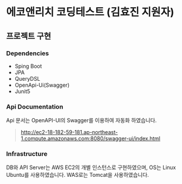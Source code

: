 # 에코앤리치 코딩테스트 (김효진 지원자)
## 프로젝트 구현
### Dependencies
* Sping Boot
* JPA
* QueryDSL
* OpenApi-Ui(Swagger)
* Junit5

### Api Documentation
Api 문서는 OpenAPI-UI의 Swagger를 이용하여 자동화 하였습니다.
> http://ec2-18-182-59-181.ap-northeast-1.compute.amazonaws.com:8080/swagger-ui/index.html

### Infrastructure
DB와 API Server는 AWS EC2의 개별 인스턴스로 구현하였으며, OS는 Linux Ubuntu를 사용하였습니다.
WAS로는 Tomcat을 사용하였습니다.